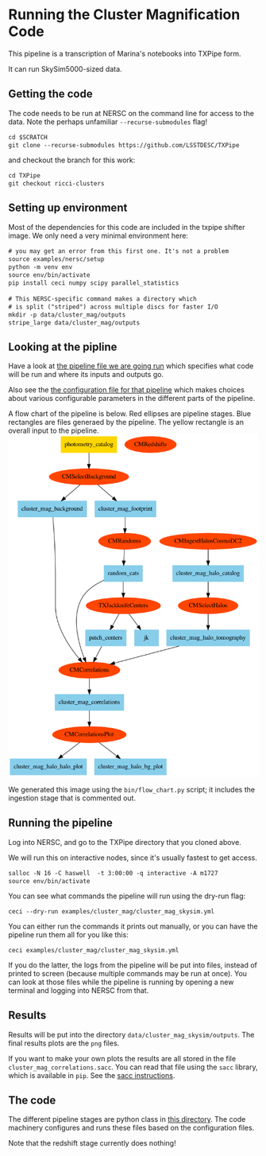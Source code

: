 # Running the Cluster Magnification Code

This pipeline is a transcription of Marina's notebooks into TXPipe form.

It can run SkySim5000-sized data.

## Getting the code

The code needs to be run at NERSC on the command line for access to the data.
Note the perhaps unfamiliar `--recurse-submodules` flag!

    cd $SCRATCH
    git clone --recurse-submodules https://github.com/LSSTDESC/TXPipe

and checkout the branch for this work:

    cd TXPipe
    git checkout ricci-clusters

## Setting up environment

Most of the dependencies for this code are included in the txpipe shifter image.
We only need a very minimal environment here:


    # you may get an error from this first one. It's not a problem
    source examples/nersc/setup
    python -m venv env
    source env/bin/activate
    pip install ceci numpy scipy parallel_statistics

    # This NERSC-specific command makes a directory which
    # is split ("striped") across multiple discs for faster I/O
    mkdir -p data/cluster_mag/outputs
    stripe_large data/cluster_mag/outputs


## Looking at the pipline

Have a look at [the pipeline file we are going run](cluster_mag_skysim.yml) which specifies what code will be run and where its inputs and outputs go.

Also see the [the configuration file for that pipeline](cluster_mag_skysim_config.yml) which makes choices about various configurable parameters in the different parts of the pipeline.

A flow chart of the pipeline is below. Red ellipses are pipeline stages. Blue rectangles are files generaed by the pipeline.  The yellow rectangle is an overall input to the pipeline. 
![Pipeline flow chart](cluster_mag_pipeline.png)

We generated this image using the `bin/flow_chart.py` script; it includes the ingestion stage that is commented out.

## Running the pipeline

Log into NERSC, and go to the TXPipe directory that you cloned above.

We will run this on interactive nodes, since it's usually fastest to get access.


    salloc -N 16 -C haswell  -t 3:00:00 -q interactive -A m1727
    source env/bin/activate


You can see what commands the pipeline will run using the dry-run flag:

    ceci --dry-run examples/cluster_mag/cluster_mag_skysim.yml


You can either run the commands it prints out manually, or you can
have the pipeline run them all for you like this:

    ceci examples/cluster_mag/cluster_mag_skysim.yml

If you do the latter, the logs from the pipeline will be put into files, instead of printed to screen (because multiple commands may be run at once).  You can look at those files while the pipeline is running by opening a new terminal and logging into NERSC from that.

## Results

Results will be put into the directory `data/cluster_mag_skysim/outputs`.  The final results plots are the `png` files.


If you want to make your own plots the results are all stored in the file `cluster_mag_correlations.sacc`.   You can read that file using the `sacc` library, which is available in `pip`. See the [sacc instructions](https://sacc.readthedocs.io/en/latest/intro.html#reading-sacc-objects).


## The code

The different pipeline stages are python class in [this directory](../../txpipe/extensions/cluster_mag).  The code machinery configures and runs these files based on the configuration files.

Note that the redshift stage currently does nothing!
